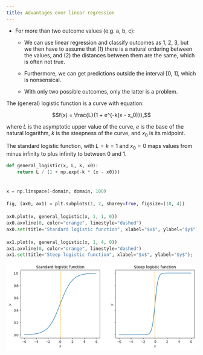 ```yaml
---
title: Advantages over linear regression
---
```


-   For more than two outcome values (e.g. a, b, c):

    -   We can use linear regression and classify outcomes as 1, 2, 3, but we then have to assume that (1) there is a natural ordering between the values, and (2) the distances between them are the same, which is often not true.

    -   Furthermore, we can get predictions outside the interval \[0, 1\], which is nonsensical.

    -   With only two possible outcomes, only the latter is a problem.

The (general) logistic function is a curve with equation:

$$f(x) = \frac{L}{1 + e^{-k(x - x_0)}},$$

where $L$ is the asymptotic upper value of the curve, $e$ is the base of the natural logarithm, $k$ is the steepness of the curve, and $x_0$ is its midpoint.

The standard logistic function, with $L = k = 1$ and $x_0 = 0$ maps values from minus infinity to plus infinity to between 0 and 1.

``` python
def general_logistic(x, L, k, x0):
    return L / (1 + np.exp(-k * (x - x0)))


x = np.linspace(-domain, domain, 100)

fig, (ax0, ax1) = plt.subplots(1, 2, sharey=True, figsize=(10, 4))

ax0.plot(x, general_logistic(x, 1, 1, 0))
ax0.axvline(0, color="orange", linestyle="dashed")
ax0.set(title="Standard logistic function", xlabel="$x$", ylabel="$y$")

ax1.plot(x, general_logistic(x, 1, 4, 0))
ax1.axvline(0, color="orange", linestyle="dashed")
ax1.set(title="Steep logistic function", xlabel="$x$", ylabel="$y$");
```

![](logistic-regression_files/figure-markdown_strict/cell-2-output-1.png)
